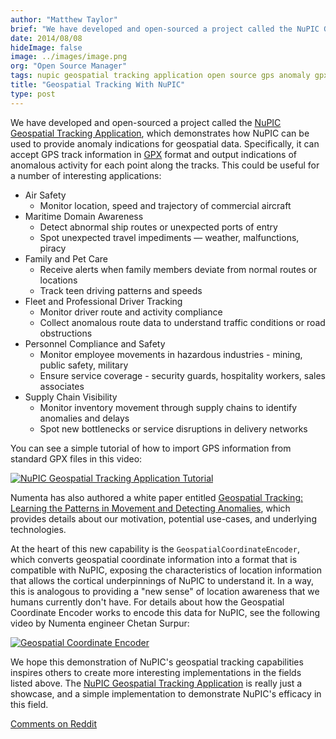```yaml
---
author: "Matthew Taylor"
brief: "We have developed and open-sourced a project called the NuPIC Geospatial Tracking Application, which demonstrates how NuPIC can be used to provide anomaly indications for geospatial data."
date: 2014/08/08
hideImage: false
image: ../images/image.png
org: "Open Source Manager"
tags: nupic geospatial tracking application open source gps anomaly gpx videos
title: "Geospatial Tracking With NuPIC"
type: post
---
```


We have developed and open-sourced a project called the [NuPIC Geospatial
Tracking Application](https://github.com/numenta/nupic.geospatial), which
demonstrates how NuPIC can be used to provide anomaly indications for geospatial
data. Specifically, it can accept GPS track information in
[GPX](http://www.topografix.com/gpx.asp) format and output indications of
anomalous activity for each point along the tracks. This could be useful for a
number of interesting applications:

- Air Safety
    - Monitor location, speed and trajectory of commercial aircraft
- Maritime Domain Awareness
    - Detect abnormal ship routes or unexpected ports of entry
    - Spot unexpected travel impediments — weather, malfunctions, piracy
- Family and Pet Care
    - Receive alerts when family members deviate from normal routes or locations
    - Track teen driving patterns and speeds
- Fleet and Professional Driver Tracking
    - Monitor driver route and activity compliance
    - Collect anomalous route data to understand traffic conditions or road
      obstructions
- Personnel Compliance and Safety
    - Monitor employee movements in hazardous industries - mining, public
      safety, military
    - Ensure service coverage - security guards, hospitality workers, sales
      associates
- Supply Chain Visibility
    - Monitor inventory movement through supply chains to identify anomalies and
      delays
    - Spot new bottlenecks or service disruptions in delivery networks

You can see a simple tutorial of how to import GPS information from standard GPX
files in this video:

[![NuPIC Geospatial Tracking Application Tutorial](http://img.youtube.com/vi/M4dD9wCQLkA/hqdefault.jpg)](http://www.youtube.com/watch?v=M4dD9wCQLkA)

Numenta has also authored a white paper entitled
[Geospatial Tracking: Learning the Patterns in Movement and Detecting Anomalies](http://numenta.com/assets/pdf/whitepapers/Geospatial%20Tracking%20White%20Paper.pdf),
which provides details about our motivation, potential use-cases, and underlying
technologies.

At the heart of this new capability is the `GeospatialCoordinateEncoder`, which
converts geospatial coordinate information into a format that is compatible with
NuPIC, exposing the characteristics of location information that allows the
cortical underpinnings of NuPIC to understand it. In a way, this is analogous to
providing a "new sense" of location awareness that we humans currently don't
have. For details about how the Geospatial Coordinate Encoder works to encode
this data for NuPIC, see the following video by Numenta engineer Chetan Surpur:

[![Geospatial Coordinate Encoder](http://img.youtube.com/vi/KxxHo-FtKRo/hqdefault.jpg)](http://www.youtube.com/watch?v=KxxHo-FtKRo)

We hope this demonstration of NuPIC's geospatial tracking capabilities inspires
others to create more interesting implementations in the fields listed above.
The [NuPIC Geospatial Tracking Application](https://github.com/numenta/nupic.geospatial)
is really just a showcase, and a simple implementation to demonstrate NuPIC's
efficacy in this field.

[Comments on Reddit](http://www.reddit.com/r/MachineLearning/comments/2dx0uc/geospatial_tracking_with_nupic/)
